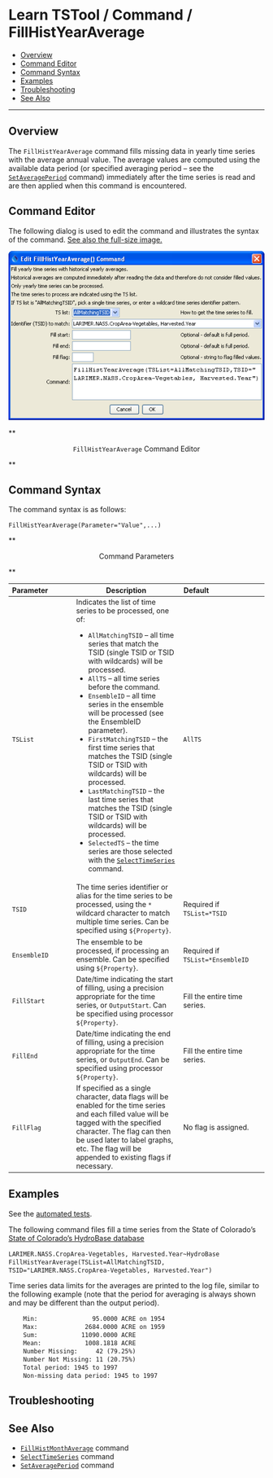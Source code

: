# Learn TSTool / Command / FillHistYearAverage #

* [Overview](#overview)
* [Command Editor](#command-editor)
* [Command Syntax](#command-syntax)
* [Examples](#examples)
* [Troubleshooting](#troubleshooting)
* [See Also](#see-also)

-------------------------

## Overview ##

The `FillHistYearAverage` command fills missing data in yearly time series with the average annual value.
The average values are computed using the available data period (or specified averaging
period – see the
[`SetAveragePeriod`](../SetAveragePeriod/SetAveragePeriod) command)
immediately after the time series is read and are then applied when this command is encountered.

## Command Editor ##

The following dialog is used to edit the command and illustrates the syntax of the command.
<a href="../FillHistYearAverage.png">See also the full-size image.</a>

![FillHistYearAverage](FillHistYearAverage.png)

**<p style="text-align: center;">
`FillHistYearAverage` Command Editor
</p>**

## Command Syntax ##

The command syntax is as follows:

```text
FillHistYearAverage(Parameter="Value",...)
```
**<p style="text-align: center;">
Command Parameters
</p>**

|**Parameter**&nbsp;&nbsp;&nbsp;&nbsp;&nbsp;&nbsp;&nbsp;&nbsp;&nbsp;&nbsp;&nbsp;|**Description**|**Default**&nbsp;&nbsp;&nbsp;&nbsp;&nbsp;&nbsp;&nbsp;&nbsp;&nbsp;&nbsp;&nbsp;&nbsp;&nbsp;&nbsp;&nbsp;&nbsp;&nbsp;&nbsp;&nbsp;&nbsp;&nbsp;&nbsp;&nbsp;&nbsp;&nbsp;&nbsp;&nbsp;|
|--------------|-----------------|-----------------|
|`TSList`|Indicates the list of time series to be processed, one of:<br><ul><li>`AllMatchingTSID` – all time series that match the TSID (single TSID or TSID with wildcards) will be processed.</li><li>`AllTS` – all time series before the command.</li><li>`EnsembleID` – all time series in the ensemble will be processed (see the EnsembleID parameter).</li><li>`FirstMatchingTSID` – the first time series that matches the TSID (single TSID or TSID with wildcards) will be processed.</li><li>`LastMatchingTSID` – the last time series that matches the TSID (single TSID or TSID with wildcards) will be processed.</li><li>`SelectedTS` – the time series are those selected with the [`SelectTimeSeries`](../SelectTimeSeries/SelectTimeSeries) command.</li></ul> | `AllTS` |
|`TSID`|The time series identifier or alias for the time series to be processed, using the `*` wildcard character to match multiple time series.  Can be specified using `${Property}`.|Required if `TSList=*TSID`|
|`EnsembleID`|The ensemble to be processed, if processing an ensemble. Can be specified using `${Property}`.|Required if `TSList=*EnsembleID`|
|`FillStart`|Date/time indicating the start of filling, using a precision appropriate for the time series, or `OutputStart`.  Can be specified using processor `${Property}`.|Fill the entire time series.|
|`FillEnd`|Date/time indicating the end of filling, using a precision appropriate for the time series, or `OutputEnd`.  Can be specified using processor `${Property}`.|Fill the entire time series.|
|`FillFlag`|If specified as a single character, data flags will be enabled for the time series and each filled value will be tagged with the specified character.  The flag can then be used later to label graphs, etc.  The flag will be appended to existing flags if necessary.|No flag is assigned.|

## Examples ##

See the [automated tests](https://github.com/OpenWaterFoundation/cdss-app-tstool-test/tree/master/test/regression/commands/general/FillHistYearAverage).

The following command files fill a time series from the State of Colorado’s
[State of Colorado’s HydroBase database](../../datastore-ref/CO-HydroBase/CO-HydroBase)
	
```
LARIMER.NASS.CropArea-Vegetables, Harvested.Year~HydroBase
FillHistYearAverage(TSList=AllMatchingTSID,
TSID="LARIMER.NASS.CropArea-Vegetables, Harvested.Year")
```
	
Time series data limits for the averages are printed to the log file,
similar to the following example (note that the period for averaging is always shown and may be different than the output period).
	
```
	Min:               95.0000 ACRE on 1954
	Max:             2684.0000 ACRE on 1959
	Sum:            11090.0000 ACRE
	Mean:            1008.1818 ACRE
	Number Missing:     42 (79.25%)
	Number Not Missing: 11 (20.75%)
	Total period: 1945 to 1997
	Non-missing data period: 1945 to 1997
```

## Troubleshooting ##

## See Also ##

* [`FillHistMonthAverage`](../FillHistMonthAverage/FillHistMonthAverage) command
* [`SelectTimeSeries`](../SelectTimeSeries/SelectTimeSeries) command
* [`SetAveragePeriod`](../SetAveragePeriod/SetAveragePeriod) command
